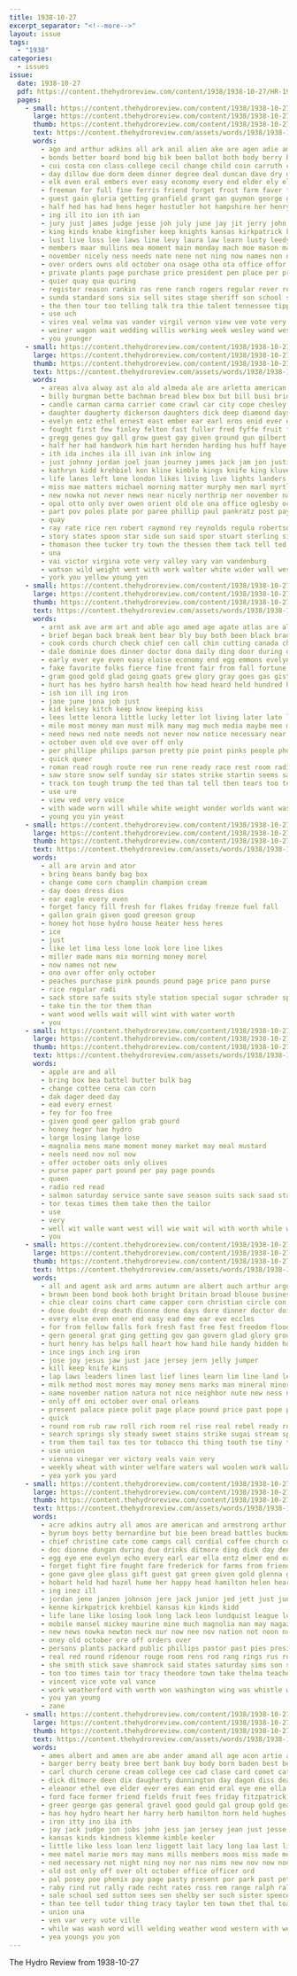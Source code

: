 ```yaml
---
title: 1938-10-27
excerpt_separator: "<!--more-->"
layout: issue
tags:
  - "1938"
categories:
  - issues
issue:
  date: 1938-10-27
  pdf: https://content.thehydroreview.com/content/1938/1938-10-27/HR-1938-10-27.pdf
  pages:
    - small: https://content.thehydroreview.com/content/1938/1938-10-27/small/HR-1938-10-27-01.jpg
      large: https://content.thehydroreview.com/content/1938/1938-10-27/large/HR-1938-10-27-01.jpg
      thumb: https://content.thehydroreview.com/content/1938/1938-10-27/thumbnails/HR-1938-10-27-01.jpg
      text: https://content.thehydroreview.com/assets/words/1938/1938-10-27/HR-1938-10-27-01.txt
      words:
        - ago and arthur adkins all ark anil alien ake are agen adie american aud ather anthony arkansas
        - bonds better board bond big bik been ballot both body berry bare baker broad bar bary burg bryan begin baie born beng blish boas boy baby but black bay bill best blood ber batter bryant blaine bem beaver bure bet back beard boner bot boschert
        - cui costa con class college cecil change child coin carruth charles chamber cay cates chance course county cee come can cody col carl crail coffee cash carnegie courts childre clyde chor city citizen count champion church cole cox clinton congress camera
        - day dillow due dorm deem dinner degree deal duncan dave dry during dance death doing date diess dancer days decatur daughter deere deed deeds
        - elk even eral embers ever easy economy every end elder ely elmer earl esta eng ethel eye east ene
        - freeman for full fine ferris friend forget frost farm faver foster fun fields free former friday farmer found favor funny from friends fae fade fountain fale foot first fresh floor fix
        - guest gain gloria getting granfield grant gan guymon george govern grand glass grown games georg gee given ging good ghost gilmore governor grace goods gino
        - half hed has had hens heger hostutler hot hampshire her henry hire helm hould hogan hile hubert heidebrecht heh hal heres hold hugh homa herndon him harry homer how home hydro held hol hey holiness hour
        - ing ill ito ion ith ian
        - jury just james judge jesse joh july june jay jit jerry john jewel joe jon josh jean
        - king kinds knabe kingfisher keep knights kansas kirkpatrick kasa kaley kind kay
        - lust live loss lee laws line levy laura law learn lusty leedy light lucien lodge lay lad look labor lately last lights left lose lucile lassiter life
        - members maar mullins mea moment main monday mach moe mason made manner may most mol mal march mention mis miller messimer more major man merit michael matter might mone much money music many miles miss mas
        - november nicely ness needs nate nene not ning now names non ner necessary night needy ney never need new
        - over orders owns old october ona osage otha ota office offor only
        - private plants page purchase price president pen place per pry plenty people pitzer person pie pledge prough pro phipps pam perle public port purse polka par past pastor part payment pleasant pay plant peiper plan phu present pind
        - quier quay qua quiring
        - register reason rankin ras rene ranch rogers regular rever rel rancher read rather rowell reno rand real rates ross roy
        - sunda standard sons six sell sites stage sheriff son school sie smile seven selling sunday senator south samo sow service said saturday such stewart starring see sale state soon sial slagell schools show severe smith streets shem sandy she second side seen states shall stange spain springs stockton sage springfield
        - the then tour too telling talk tra thie talent tennessee tippy thomason towns thomas them tale tucker tart tue tusa trail tae take taken try tax tee tha tilford tise trom thay tri than thing thunder takes trip ten ting
        - use uch
        - vires veal velma vas vander virgil vernon view vee vote very
        - weiner wagon wait wedding willis working week wesley wand west with weather well weeks wallers wilma will waynes way walk went wise wale wide worth wear wage wiley work weatherford wing wilt wayne waller won water win wal want wages was wil whalen
        - you younger
    - small: https://content.thehydroreview.com/content/1938/1938-10-27/small/HR-1938-10-27-02.jpg
      large: https://content.thehydroreview.com/content/1938/1938-10-27/large/HR-1938-10-27-02.jpg
      thumb: https://content.thehydroreview.com/content/1938/1938-10-27/thumbnails/HR-1938-10-27-02.jpg
      text: https://content.thehydroreview.com/assets/words/1938/1938-10-27/HR-1938-10-27-02.txt
      words:
        - areas alva alway ast alo ald almeda ale are arletta american ales and alice angle adolph ames able arms alen alex albert abe arbes aden america aid all arietta aud
        - billy burgman bette bachman bread blew box but bill busi bridge break blood back bertrand baby blagg brought body brothers better bear bakewell best bertha been burr butter bickel battle bryan bisset bins bishop bridgeport bickell blaine bud board burdick bank books
        - candle carman carma carrier come crawl car city cope chesley clinton cea chairs cowden christian creek caddo cox chet cost class clarence cord collins cake colony clara clerk crawford cole company came crownover can carruth college colorado county collison carl childs chandler course charles chas
        - daughter daugherty dickerson daughters dick deep diamond days december dunithan during doing dalke decora dinner down day din davenport dorcas duncan death
        - evelyn entz ethel ernest east ember ear earl eros enid ever elmer edwin epperly end erford ent
        - fought first few finley felton fast fuller fred fyffe fruit friends friday fine found foy francis froese face fish friend folsom frank farm foster ford feast floor fort fell from full fires fork fruits for front foot forget fun
        - gregg genes guy gall grow guest gay given ground gun gilbert gaddis gilmore gold garden general grogg geraldine grady gibson grand game gaines green gourd good geary glazier glass gift getting george
        - half her had handwork him hart herndon harding hus huff haye hunt henke hun hall how hor house harbor hands hinton harris high hell hon hurt herbert hatfield hune honey heriford hurry heres hopewell happy herman has home higgins harry honor hereford hydro howard handy huss handle held herd henry
        - ith ida inches ila ill ivan ink inlow ing
        - just johnny jordan joel joan journey james jack jam jon justin jersey johnston jake john jimmie jesse johnnie jerry janzen
        - kathryn kidd krehbiel kon kline kimble kings knife king kluver karlin kingfisher kinds krug kasha kind
        - life lanes left lone london likes living live lights landers letter leghorn long lew lynn less last lowe lorea list loss leonard leona lor lunch lucille lovely luck litle lucile lee lens lass lesa
        - miss mae matters michael morning matter murphy men marl myrtle mapel marlett mos monday mary matic might most mer may many mountain moun mcnary mon mckee mil miller monks mason more mail mis march martins mound must martin mee made melva miles merry mille missouri martinis much melba members
        - new nowka not never news near nicely northrip ner november narrow ned north needs noon need norvelle name neat ness night
        - opal otto only over owen orient old ole ona office oglesby october
        - part pov poles plate por paree phillip paul pankratz post payne perfect pleasant paper page price people par ports pieper priest pent pair president present place per past path pounds piano pound petter pork pole press parcels pearl potter pla pie pitcher pace parcel pack
        - quay
        - ray rate rice ren robert raymond rey reynolds regula robertson robbins read room ruhl rob rock road rook reece ridge ralphs rod regular rail roy roberts rex russell reach reno rates rocky riley rough
        - story states spoon star side sun said spor stuart sterling single set shows stirling step stuhl sisson simpson sic stamp straight september see shock supper sea special sweet stout sunday smith soon second slemp strong small sylvester spain schroder spivey state sor sewing sunda speak stand saw sant sickle school south sister song son saturday speece sat snell shower simmons service she sang
        - thomason thee tucker try town the thessen them tack tell ted theron take tom table toles too teach top turn tindle then ting tain temple thiessen thirsk ton tilford torn tanis teacher tea texas towns taken tha thoma trip than tough tol tie trees taylor
        - una
        - vai victor virgina vote very valley vary van vandenburg
        - watson wild weight went with work walter white wider wall west way waiters waller walley wells will woodrow weatherford water weal wilcoxen week world winter wish wife wildman was well wit
        - york you yellow young yen
    - small: https://content.thehydroreview.com/content/1938/1938-10-27/small/HR-1938-10-27-03.jpg
      large: https://content.thehydroreview.com/content/1938/1938-10-27/large/HR-1938-10-27-03.jpg
      thumb: https://content.thehydroreview.com/content/1938/1938-10-27/thumbnails/HR-1938-10-27-03.jpg
      text: https://content.thehydroreview.com/assets/words/1938/1938-10-27/HR-1938-10-27-03.txt
      words:
        - arnt ask ave arm art and able ago amed age agate atlas are all
        - brief began back break bent bear bly buy both been black brady bring bulk body blue best boys but brought bunch better
        - cook cords church check chief cen call chin cutting canada cheek course chap can copper coven chance came cold cal come chair cant car cost chill carry
        - dale dominie does dinner doctor dona daily ding door during desire dear dales der day die dread down
        - early ever eye even easy eloise economy end egg emmons evelyn ent every
        - fake favorite folks fierce fine front fair from fall fortune fell flow found forget for fed far firestone fruits first fone fresh friend fill few farwell
        - gram good gold glad going goats grew glory gray goes gas gist general gave greece goggles golden goin gone greet goon guess
        - hurt has hes hydro harsh health how head heard held hundred human him helen high hattie hunt heres harness house her hin hand handy hem happe heart hell hill hope had horse helps
        - ish ion ill ing iron
        - jane june jona job just
        - kid kelsey kitch keep know keeping kiss
        - lees lette lenora little lucky letter lot living later late lover lady level lively ludens like look lay lee long left locust love lower lands less league loan let live land lean lead low
        - mile most money man must milk many mag much media maybe mee mask mille mate mourning mountain mean more may might miss mae million moment middle
        - need news ned note needs not never now notice necessary near nations new north ness
        - october oven old ove over off only
        - per phillipe philips parson pretty pie point pinks people pho peaks pound pal pen payne porch promise place pose pleasant pew price peak plan pink prosper pay par process park peri pounds pone phillips paper purchase part
        - quick queer
        - roman read rough route ree run rene ready race rest room radio ries rang
        - saw store snow self sunday sir states strike startin seems say salary second stables son staten see star surprise still sey set station show sup save shock seeds shall sick spark speak study sense safe short sus standard special service silence start supply sat standing such summit said sand send strange small schools sell smile she
        - track ton tough trump the ted than tal tell then tears too telling thi trucks ture thing thou ten top talk ting tye try tape table them take tall
        - use ure
        - view ved very voice
        - with wade worn will while white weight wonder worlds want was way world winter ways words wish well went wash wei watch working why won writer
        - young you yin yeast
    - small: https://content.thehydroreview.com/content/1938/1938-10-27/small/HR-1938-10-27-04.jpg
      large: https://content.thehydroreview.com/content/1938/1938-10-27/large/HR-1938-10-27-04.jpg
      thumb: https://content.thehydroreview.com/content/1938/1938-10-27/thumbnails/HR-1938-10-27-04.jpg
      text: https://content.thehydroreview.com/assets/words/1938/1938-10-27/HR-1938-10-27-04.txt
      words:
        - all are arvin and ator
        - bring beans bandy bag box
        - change come corn champlin champion cream
        - day does dress dios
        - ear eagle every even
        - forget fancy fill fresh for flakes friday freeze fuel fall
        - gallon grain given good greeson group
        - honey hot hose hydro house heater hess heres
        - ice
        - just
        - like let lima less lone look lore line likes
        - miller made mans mix morning money morel
        - now names not new
        - ono over offer only october
        - peaches purchase pink pounds pound page price pano purse
        - rice regular radi
        - sack store safe suits style station special sugar schrader spark save suit see spies service saturday
        - take tin the tor them than
        - want wood wells wait will wint with water worth
        - you
    - small: https://content.thehydroreview.com/content/1938/1938-10-27/small/HR-1938-10-27-05.jpg
      large: https://content.thehydroreview.com/content/1938/1938-10-27/large/HR-1938-10-27-05.jpg
      thumb: https://content.thehydroreview.com/content/1938/1938-10-27/thumbnails/HR-1938-10-27-05.jpg
      text: https://content.thehydroreview.com/assets/words/1938/1938-10-27/HR-1938-10-27-05.txt
      words:
        - apple are and all
        - bring box bea battel butter bulk bag
        - change cottee cena can corn
        - dak dager deed day
        - ead every ernest
        - fey for foo free
        - given good geer gallon grab gourd
        - honey heger hae hydro
        - large losing lange lose
        - magnolia mens mane moment money market may meal mustard
        - neels need nov nol now
        - offer october oats only olives
        - purse paper part pound per pay page pounds
        - queen
        - radio red read
        - salmon saturday service sante save season suits sack saad station sugar
        - tor texas times them take then the tailor
        - use
        - very
        - well wit walle want west will wie wait wil with worth while white winter
        - you
    - small: https://content.thehydroreview.com/content/1938/1938-10-27/small/HR-1938-10-27-06.jpg
      large: https://content.thehydroreview.com/content/1938/1938-10-27/large/HR-1938-10-27-06.jpg
      thumb: https://content.thehydroreview.com/content/1938/1938-10-27/thumbnails/HR-1938-10-27-06.jpg
      text: https://content.thehydroreview.com/assets/words/1938/1938-10-27/HR-1938-10-27-06.txt
      words:
        - all and agent ask ard arms autumn are albert auch arthur argue
        - brown been bond book both bright britain broad blouse business bring bend burns bird bread brush bine buy burn blush brother below but better brings bill bon black baye banker block bayer braid
        - chie clear coins chart came capper corn christian circle con congress comes cai cast cor christ cheer cooler constant course can cardinal cotton cease calico come cause chris cool cost challis collar comfort close city
        - dose doubt drop death dionne done days dore dinner doctor doing dress due danger deal divine
        - every else even ener end easy ead eme ear eve eccles
        - for from fellow falls fork fresh fast free fest freedom flood found fran forward first front fall flock firm farmer few failing flag far friends farm
        - gern general grat ging getting gov gan govern glad glory ground gen grit gone goethe good going grace
        - hurt henry has helps hall heart how hand hile handy hidden hol hold hopes hang habit had house hurry ham hard him
        - ince ings inch ing iron
        - jose joy jesus jaw just jace jersey jern jelly jumper
        - kill keep knife kins
        - lap laws leaders linen last lief lines learn lim line land less lies lave life lesson low late love long large like live look lit liberty lis
        - milk method most mores may money mens marks man mineral minor more must mon made many members men mai manu
        - name november nation natura not nice neighbor nute new ness news nath note now nova neat nose
        - only off oni october over onal orleans
        - present palace piece polit page place pound price past pope person pain pages public poor pretty plain pork phil pow pontiff pleasant prosper prince people par plan per poet peace pius powders pay paul petite powder
        - quick
        - round rom rub raw roll rich room rel rise real rebel ready rolls romans reap rates rath
        - search springs sly steady sweet stains strike sugai stream sprinkle selling see sharp shall smokes surplus second sewing soul sumer set standard stove saya school shows shoulders sake stam square solomon send sen ship sical slice sumption stone salt scripture such slim smoke smart short sell swing still sat sin say said sion size spring simple
        - trom them tail tax tes tor tobacco thi thing tooth tse tiny touch tell truly too the than ted take then try
        - use union
        - vienna vinegar ver victory veals vain very
        - weekly wheat with winter welfare waters wal woolen work wallace willing world wild was winters war win while wonder wonders window water white worn western will way wide wacker well wine
        - yea york you yard
    - small: https://content.thehydroreview.com/content/1938/1938-10-27/small/HR-1938-10-27-07.jpg
      large: https://content.thehydroreview.com/content/1938/1938-10-27/large/HR-1938-10-27-07.jpg
      thumb: https://content.thehydroreview.com/content/1938/1938-10-27/thumbnails/HR-1938-10-27-07.jpg
      text: https://content.thehydroreview.com/assets/words/1938/1938-10-27/HR-1938-10-27-07.txt
      words:
        - acre adkins autry all amos are american and armstrong arthur arr able ald april ast aid alka ake age aileen ache
        - byrum boys betty bernardine but bie been bread battles buckmaster burns both bina brother blood blew barnard bingo bill billy ben banjo bobby beasley business barber black blaine best blacke beach bell
        - chief christine cate come camps call cordial coffee church cottonwood canyon caddo count clerk corner caro comb carver cause child camp clas card cress cor can cold cook cost cody coats cedar collier county con champlin coo candi cox candy chi class common cross
        - doc dionne dungan during due drinks ditmore ding dick day dents dooley daughter duncan dale
        - egg eye ene evelyn echo every earl ear ella entz elmer end ean eben
        - forget fight fire fought fare frederick for farms from friends full freshman friday flow flower free flash fost far fast fortune floor funny first
        - gone gave glee glass gift guest gat green given gold glenna gressman general greg gloria gourd good gene givens glad game grade greeson
        - hobart held had hazel hume her happy head hamilton helen heard henry home health hatchet hopewell harold honor harry huff handle hydro hames has hon how house hedges herbert human handsome howard hinton harlin hair hage homes haas hall hill high hands haye him
        - ing inez ill
        - jordan jene janzen johnson jere jack junior jed jett just june john
        - kenne kirkpatrick krehbiel kansas kin kinds kidd
        - life lane like losing look long lack leon lundquist league lois lesson lovely lemon little lathe luck lee last lease lenora letter left
        - mobile mansel mickey maurine mine much magnolia man may magazine most marylin mona mae method montgomery miles miss men many members martha mansell mound michael mis mens marie monday mies merit mcpherson morning made more mineral million
        - new news nowka newton neck nur now nee nov nation not noon numbers nims night noel november
        - oney old october ore off orders over
        - persons plants packard public phillips pastor past pies president patrick pain per pie plant pleasure pos people part present painting pot
        - real red round ridenour rouge room rens rod rang rings rus rock roll res
        - she smith stick save shamrock said states saturday sims son sons supper shock salinas sible such seltzer school straight shields sena sick speece sports state sinco senior service sue stoves station sunda short sermon smit study sunday sister speech schoo saving swamp subject stant sire schroder sas selene stage see solo stuart sun say scott south special
        - ton too times tain tor tracy theodore town take thelma teacher train then ted tie toll tex try topic than thomas table tell the treat
        - vincent vice vote val vance
        - work weatherford with worth won washington wing was whistle ways want will whalen words watson wear wide word while wonder working wedding weeks weiner wells week waste white well williams welding
        - you yan young
        - zane
    - small: https://content.thehydroreview.com/content/1938/1938-10-27/small/HR-1938-10-27-08.jpg
      large: https://content.thehydroreview.com/content/1938/1938-10-27/large/HR-1938-10-27-08.jpg
      thumb: https://content.thehydroreview.com/content/1938/1938-10-27/thumbnails/HR-1938-10-27-08.jpg
      text: https://content.thehydroreview.com/assets/words/1938/1938-10-27/HR-1938-10-27-08.txt
      words:
        - ames albert and amen are abe ander amand all age acon artie aus aland autry ain able american
        - barger berry beaty bree bert bank buy body born baden best bernice belland been better big business bere blaine burden but baz bale both basal butler back bryan bellmore board
        - carl church cerone cream college cee cad clase card comet cat camp cast christian colpo cedar car can cull cai clyde council clerk count caddo claude crow crail colle come company came county city cao chandler cold change con
        - dick ditmore deen dix daugherty dunnington day dagon diss death days demi done dear desire daughter
        - eleanor ethel eve elder ever eres ean enid eral eye ene ella even ens
        - ford face former friend fields fruit fees friday fitzpatrick front friends fix flora frost first found from few fay for foe farm felton french forget fee
        - greer george gas general gravel good gould gal group gold geary gregg groen gue galena gloria guild grant going glen
        - has hoy hydro heart her harry herb hamilton horn held hughes host hake hinton had house hands hutchinson howard harp holy herndon high huffman hal hostutler haye hoon herbert hainline heal him hodges honor home
        - iron itty ino iba ith
        - jay jack judge jon jobs john jess jan jersey jean just jesse
        - kansas kinds kindness klemme kimble keeler
        - little like less loan lenz liggett lait lacy long laa last life los lathe learn lookeba laden lick liberal lon
        - mee matel marie mors may mans mills members moos miss made monday might miracle more mckeegan mcalester milling much mis magic mine many mountain mei marcu mat mierke meas matters most miles min must mam matter mae missouri mar money mene miller marguerite mote
        - ned necessary not night ning noy nor nas nims new nov now noon
        - old ost only off over olt october office officer ord
        - pal posey poe phenix pay page pasty present por park past pete plants pares pitzer pastor pet power proper people price pee per paul perle public pat portland poles
        - raby rind rut rally rade recht rates ross rem range ralph ralphs rus roe richard rial roy ring
        - sale school sed sutton sees sen shelby ser such sister speece state subject service surgeon sae standard spain special spies seem small south saturday sila stats star sand shown son stuart slagell sat september staples sunda sol sky shows shall seat smay sones seed she som stay sheriff see sunday
        - than tee tell tudor thing tracy taylor ten town thet thal toa too throw tae thay trey tite trip thie treat thein thon the tase then
        - union una
        - ven var very vote ville
        - while was wash word will welding weather wood western with weatherford wall wil willie want walls wife way whalen week wide west wink work wright well went weare wry weeks
        - yea youngs you yon
---
```


The Hydro Review from 1938-10-27

<!--more-->

